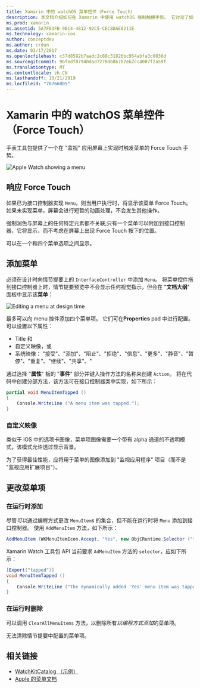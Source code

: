 ```yaml
---
title: Xamarin 中的 watchOS 菜单控件（Force Touch）
description: 本文档介绍如何在 Xamarin 中使用 watchOS 强制触摸手势。 它讨论了如何响应强制触控、如何添加菜单以及如何更改菜单项。
ms.prod: xamarin
ms.assetid: 5A7F83FB-9BC4-4812-92C5-CEC8DAE8211E
ms.technology: xamarin-ios
author: conceptdev
ms.author: crdun
ms.date: 03/17/2017
ms.openlocfilehash: c37d8592b7aadc2c88c31826bc954abfa3c0836d
ms.sourcegitcommit: 9bfedf07940dad7270db86767eb2cc4007f2a59f
ms.translationtype: MT
ms.contentlocale: zh-CN
ms.lasthandoff: 10/21/2019
ms.locfileid: "70766805"
---
```

# <a name="watchos-menu-control-force-touch-in-xamarin"></a>Xamarin 中的 watchOS 菜单控件（Force Touch）

手表工具包提供了一个在 "监视" 应用屏幕上实现时触发菜单的 Force Touch 手势。

![](menu-images/menu.png "Apple Watch showing a menu")
<!-- watch image courtesy of http://infinitapps.com/bezel/ -->

## <a name="responding-to-force-touch"></a>响应 Force Touch

如果已为接口控制器实现 `Menu`，则当用户执行时，将显示该菜单 Force Touch。 如果未实现菜单，屏幕会进行短暂的动画处理，不会发生其他操作。

强制润色与屏幕上的任何特定元素都不关联;只有一个菜单可以附加到接口控制器，它将显示，而不考虑在屏幕上出现 Force Touch 按下的位置。

可以在一个和四个菜单选项之间显示。

## <a name="adding-a-menu"></a>添加菜单

必须在设计时向情节提要上的 `InterfaceController` 中添加 `Menu`。 将菜单控件拖到接口控制器上时，情节提要预览中不会显示任何视觉指示，但会在 "**文档大纲**" 面板中显示该**菜单**：

![](menu-images/menu-action.png "Editing a menu at design time")

最多可以向 menu 控件添加四个菜单项。 它们可在**Properties** pad 中进行配置。 可以设置以下属性：

- Title 和
- 自定义映像，或
- 系统映像： "接受"、"添加"、"阻止"、"拒绝"、"信息"、"更多"、"静音"、"暂停"、"重复"、"继续"、"共享"、"

通过选择 "**属性**" 板的 "**事件**" 部分并键入操作方法的名称来创建 `Action`。 将在代码中创建分部方法，该方法可在接口控制器类中实现，如下所示：

```csharp
partial void MenuItemTapped ()
{
    Console.WriteLine ("A menu item was tapped.");
}
```

### <a name="custom-images"></a>自定义映像

类似于 iOS 中的选项卡图像，菜单项图像需要一个带有 alpha 通道的不透明模式，该模式允许透过显示背景。

为了获得最佳性能，应将用于菜单的图像添加到 "监视应用程序" 项目（而不是 "监视应用扩展项目"）。

## <a name="changing-the-menu-items"></a>更改菜单项

<!--
### Design Time Items

Menu items added the storyboard can be shown and hidden programmatically.
-->

### <a name="adding-at-runtime"></a>在运行时添加

尽管*可以*通过编程方式更改 `MenuItem`s 的集合，但不能在运行时将 `Menu` 添加到接口控制器。
使用 `AddMenuItem` 方法，如下所示：

```csharp
AddMenuItem (WKMenuItemIcon.Accept, "Yes", new ObjCRuntime.Selector ("tapped"));
```

Xamarin Watch 工具包 API 当前要求 `AdMenuItem` 方法的 `selector`，应如下所示：

```csharp
[Export("tapped")]
void MenuItemTapped ()
{
    Console.WriteLine ("The dynamically added 'Yes' menu item was tapped.");
}
```

### <a name="removing-at-runtime"></a>在运行时删除

可以调用 `ClearAllMenuItems` 方法，以删除所有*以编程方式添加*的菜单项。

无法清除情节提要中配置的菜单项。

## <a name="related-links"></a>相关链接

- [WatchKitCatalog （示例）](https://docs.microsoft.com/samples/xamarin/ios-samples/watchos-watchkitcatalog)
- [Apple 的菜单文档](https://developer.apple.com/library/prerelease/ios/documentation/General/Conceptual/WatchKitProgrammingGuide/Menus.html)
